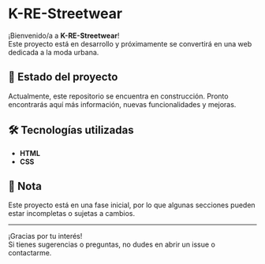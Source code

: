 # K-RE-Streetwear

¡Bienvenido/a a **K-RE-Streetwear**!  
Este proyecto está en desarrollo y próximamente se convertirá en una web dedicada a la moda urbana.

## 🚧 Estado del proyecto

Actualmente, este repositorio se encuentra en construcción. Pronto encontrarás aquí más información, nuevas funcionalidades y mejoras.

## 🛠️ Tecnologías utilizadas

- **HTML**
- **CSS**

## 📌 Nota

Este proyecto está en una fase inicial, por lo que algunas secciones pueden estar incompletas o sujetas a cambios.

---

¡Gracias por tu interés!  
Si tienes sugerencias o preguntas, no dudes en abrir un issue o contactarme.
